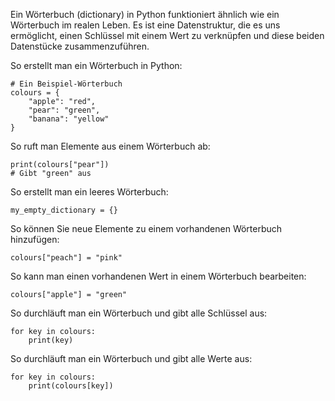 Ein Wörterbuch (dictionary) in Python funktioniert ähnlich wie ein Wörterbuch im realen Leben. Es ist eine Datenstruktur, die es uns ermöglicht, einen Schlüssel mit einem Wert zu verknüpfen und diese beiden Datenstücke zusammenzuführen.

So erstellt man ein Wörterbuch in Python:
```
# Ein Beispiel-Wörterbuch
colours = {
    "apple": "red", 
    "pear": "green", 
    "banana": "yellow"
}

```

So ruft man Elemente aus einem Wörterbuch ab:
```
print(colours["pear"])
# Gibt "green" aus
```

So erstellt man ein leeres Wörterbuch:
```
my_empty_dictionary = {}
```

So können Sie neue Elemente zu einem vorhandenen Wörterbuch hinzufügen:

```
colours["peach"] = "pink"
```

So kann man einen vorhandenen Wert in einem Wörterbuch bearbeiten:
```
colours["apple"] = "green"
```

So durchläuft man ein Wörterbuch und gibt alle Schlüssel aus:
```
for key in colours:
    print(key)
```

So durchläuft man ein Wörterbuch und gibt alle Werte aus:
```
for key in colours:
    print(colours[key])